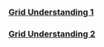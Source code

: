 ### [Grid Understanding 1](https://grid.malven.co/)
### [Grid Understanding 2](https://learncssgrid.com/)
